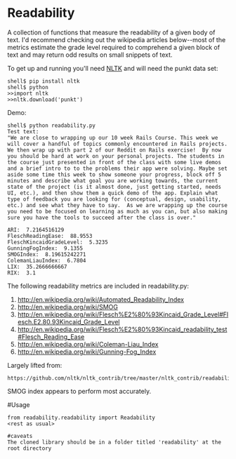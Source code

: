 Readability
====================

A collection of functions that measure the readability of a given body of text. I'd
recommend checking out the wikipedia articles below--most of the metrics estimate
the grade level required to comprehend a given block of text and may return odd results
on small snippets of text.

To get up and running you'll need [NLTK](http://nltk.org/) and will need the punkt
data set:

    shell$ pip install nltk
    shell$ python
    >>import nltk
    >>nltk.download('punkt')

Demo:

    shell$ python readability.py
    Test text:
    "We are close to wrapping up our 10 week Rails Course. This week we will cover a handful of topics commonly encountered in Rails projects. We then wrap up with part 2 of our Reddit on Rails exercise!  By now you should be hard at work on your personal projects. The students in the course just presented in front of the class with some live demos and a brief intro to to the problems their app were solving. Maybe set aside some time this week to show someone your progress, block off 5 minutes and describe what goal you are working towards, the current state of the project (is it almost done, just getting started, needs UI, etc.), and then show them a quick demo of the app. Explain what type of feedback you are looking for (conceptual, design, usability, etc.) and see what they have to say.  As we are wrapping up the course you need to be focused on learning as much as you can, but also making sure you have the tools to succeed after the class is over."

    ARI:  7.2164516129
    FleschReadingEase:  88.9553
    FleschKincaidGradeLevel:  5.3235
    GunningFogIndex:  9.1355
    SMOGIndex:  8.19615242271
    ColemanLiauIndex:  6.7804
    LIX:  35.2666666667
    RIX:  3.1

The following readability metrics are included in readability.py:

1. http://en.wikipedia.org/wiki/Automated_Readability_Index
2. http://en.wikipedia.org/wiki/SMOG
3. http://en.wikipedia.org/wiki/Flesch%E2%80%93Kincaid_Grade_Level#Flesch.E2.80.93Kincaid_Grade_Level
4. http://en.wikipedia.org/wiki/Flesch%E2%80%93Kincaid_readability_test#Flesch_Reading_Ease
5. http://en.wikipedia.org/wiki/Coleman-Liau_Index
6. http://en.wikipedia.org/wiki/Gunning-Fog_Index

Largely lifted from:

    https://github.com/nltk/nltk_contrib/tree/master/nltk_contrib/readability

SMOG index appears to perform most accurately.

#Usage

```
from readability.readability import Readability
<rest as usual>

#caveats
The cloned library should be in a folder titled 'readability' at the root directory

